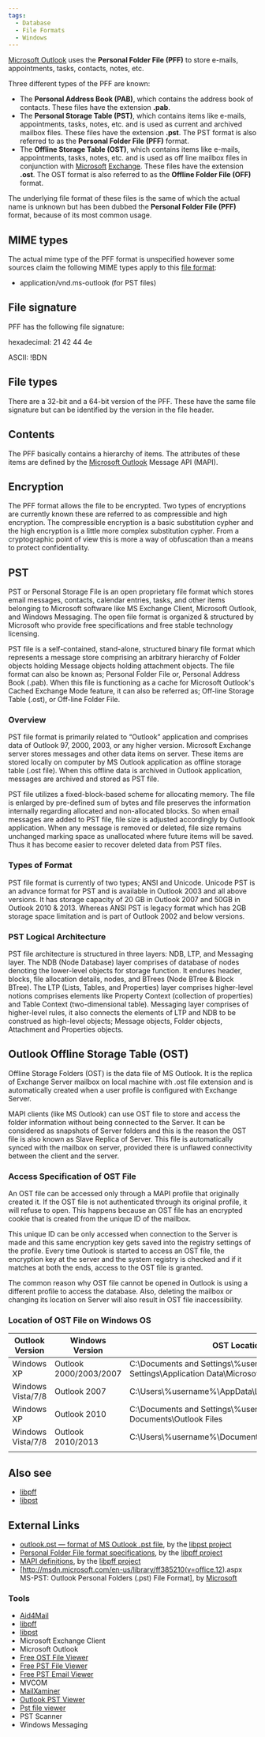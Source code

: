 ```yaml
---
tags:
  - Database
  - File Formats
  - Windows
---
```

[Microsoft Outlook](microsoft_outlook.md) uses the **Personal Folder File
(PFF)** to store e-mails, appointments, tasks, contacts, notes, etc.

Three different types of the PFF are known:

- The **Personal Address Book (PAB)**, which contains the address book
  of contacts. These files have the extension **.pab**.
- The **Personal Storage Table (PST)**, which contains items like
  e-mails, appointments, tasks, notes, etc. and is used as current and
  archived mailbox files. These files have the extension **.pst**. The
  PST format is also referred to as the **Personal Folder File (PFF)**
  format.
- The **Offline Storage Table (OST)**, which contains items like
  e-mails, appointments, tasks, notes, etc. and is used as off line
  mailbox files in conjunction with [Microsoft](microsoft.md)
  [Exchange](exchange.md). These files have the extension
  **.ost**. The OST format is also referred to as the **Offline Folder
  File (OFF)** format.

The underlying file format of these files is the same of which the
actual name is unknown but has been dubbed the **Personal Folder File
(PFF)** format, because of its most common usage.

## MIME types

The actual mime type of the PFF format is unspecified however some
sources claim the following MIME types apply to this [file format](file_formats.md):

- application/vnd.ms-outlook (for PST files)

## File signature

PFF has the following file signature:

hexadecimal: 21 42 44 4e

ASCII: !BDN

## File types

There are a 32-bit and a 64-bit version of the PFF. These have the same
file signature but can be identified by the version in the file header.

## Contents

The PFF basically contains a hierarchy of items. The attributes of these items
are defined by the [Microsoft Outlook](microsoft_outlook.md) Message API (MAPI).

## Encryption

The PFF format allows the file to be encrypted. Two types of encryptions
are currently known these are referred to as compressible and high
encryption. The compressible encryption is a basic substitution cypher
and the high encryption is a little more complex substitution cypher.
From a cryptographic point of view this is more a way of obfuscation
than a means to protect confidentiality.

## PST

PST or Personal Storage File is an open proprietary file format which
stores email messages, contacts, calendar entries, tasks, and other
items belonging to Microsoft software like MS Exchange Client, Microsoft
Outlook, and Windows Messaging. The open file format is organized &
structured by Microsoft who provide free specifications and free stable
technology licensing.

PST file is a self-contained, stand-alone, structured binary file format
which represents a message store comprising an arbitrary hierarchy of
Folder objects holding Message objects holding attachment objects. The
file format can also be known as; Personal Folder File or, Personal
Address Book (.pab). When this file is functioning as a cache for
Microsoft Outlook's Cached Exchange Mode feature, it can also be
referred as; Off-line Storage Table (.ost), or Off-line Folder File.

### Overview

PST file format is primarily related to “Outlook” application and
comprises data of Outlook 97, 2000, 2003, or any higher version.
Microsoft Exchange server stores messages and other data items on
server. These items are stored locally on computer by MS Outlook
application as offline storage table (.ost file). When this offline data
is archived in Outlook application, messages are archived and stored as
PST file.

PST file utilizes a fixed-block-based scheme for allocating memory. The
file is enlarged by pre-defined sum of bytes and file preserves the
information internally regarding allocated and non-allocated blocks. So
when email messages are added to PST file, file size is adjusted
accordingly by Outlook application. When any message is removed or
deleted, file size remains unchanged marking space as unallocated where
future items will be saved. Thus it has become easier to recover deleted
data from PST files.

### Types of Format

PST file format is currently of two types; ANSI and Unicode. Unicode PST
is an advance format for PST and is available in Outlook 2003 and all
above versions. It has storage capacity of 20 GB in Outlook 2007 and
50GB in Outlook 2010 & 2013. Whereas ANSI PST is legacy format which has
2GB storage space limitation and is part of Outlook 2002 and below
versions.

### PST Logical Architecture

PST file architecture is structured in three layers: NDB, LTP, and
Messaging layer. The NDB (Node Database) layer comprises of database of
nodes denoting the lower-level objects for storage function. It endures
header, blocks, file allocation details, nodes, and BTrees (Node BTree &
Block BTree). The LTP (Lists, Tables, and Properties) layer comprises
higher-level notions comprises elements like Property Context
(collection of properties) and Table Context (two-dimensional table).
Messaging layer comprises of higher-level rules, it also connects the
elements of LTP and NDB to be construed as high-level objects; Message
objects, Folder objects, Attachment and Properties objects.

## Outlook Offline Storage Table (OST)

Offline Storage Folders (OST) is the data file of MS Outlook. It is the
replica of Exchange Server mailbox on local machine with .ost file
extension and is automatically created when a user profile is configured
with Exchange Server.

MAPI clients (like MS Outlook) can use OST file to store and access the
folder information without being connected to the Server. It can be
considered as snapshots of Server folders and this is the reason the OST
file is also known as Slave Replica of Server. This file is
automatically synced with the mailbox on server, provided there is
unflawed connectivity between the client and the server.

### Access Specification of OST File

An OST file can be accessed only through a MAPI profile that originally
created it. If the OST file is not authenticated through its original
profile, it will refuse to open. This happens because an OST file has an
encrypted cookie that is created from the unique ID of the mailbox.

This unique ID can be only accessed when connection to the Server is
made and this same encryption key gets saved into the registry settings
of the profile. Every time Outlook is started to access an OST file, the
encryption key at the server and the system registry is checked and if
it matches at both the ends, access to the OST file is granted.

The common reason why OST file cannot be opened in Outlook is using a
different profile to access the database. Also, deleting the mailbox or
changing its location on Server will also result in OST file
inaccessibility.

### Location of OST File on Windows OS

| Outlook Version   | Windows Version        | OST Location                                                                              |
|-------------------|------------------------|-------------------------------------------------------------------------------------------|
| Windows XP        | Outlook 2000/2003/2007 | C:\Documents and Settings\\%username%\Local Settings\Application Data\Microsoft\Outlook\\ |
| Windows Vista/7/8 | Outlook 2007           | C:\Users\\%username%\AppData\Local\Microsoft\Outlook\\                                    |
| Windows XP        | Outlook 2010           | C:\Documents and Settings\\%username%\My Documents\Outlook Files                          |
| Windows Vista/7/8 | Outlook 2010/2013      | C:\Users\\%username%\Documents\Outlook Files                                              |
|                   |                        |                                                                                           |

## Also see

- [libpff](libpff.md)
- [libpst](libpst.md)

## External Links

- [outlook.pst — format of MS Outlook .pst
  file](http://www.five-ten-sg.com/libpst/rn01re05.html), by the [libpst
  project](libpst.md)
- [Personal Folder File format
  specifications](https://googledrive.com/host/0B3fBvzttpiiScU9qcG5ScEZKZE0/Personal%20Folder%20File%20(PFF)%20format.pdf),
  by the [libpff project](libpff.md)
- [MAPI
  definitions](https://googledrive.com/host/0B3fBvzttpiiSRlR1QkU5Vk43ZWs/MAPI%20definitions.pdf),
  by the [libpff project](libpff.md)
- \[<http://msdn.microsoft.com/en-us/library/ff385210(v=office.12>).aspx
  MS-PST: Outlook Personal Folders (.pst) File Format\], by
  [Microsoft](microsoft.md)

### Tools

- [Aid4Mail](aid4mail.md)
- [libpff](libpff.md)
- [libpst](libpst.md)
- Microsoft Exchange Client
- Microsoft Outlook
- [Free OST File Viewer](http://datahelp.in/ost/viewer.html)
- [Free PST File Viewer](http://datahelp.in/pst/viewer.html)
- [Free PST Email Viewer](http://www.bitrecover.com/free/pst-viewer/)
- MVCOM
- [MailXaminer](mailxaminer.md)
- [Outlook PST Viewer](outlook_pst_viewer.md)
- [Pst file viewer](pst_file_viewer.md)
- PST Scanner
- Windows Messaging
